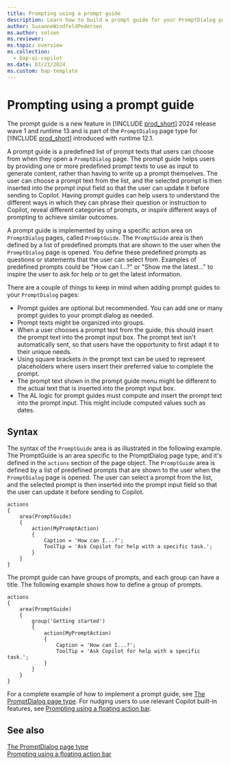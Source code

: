 ```yaml
---
title: Prompting using a prompt guide
description: Learn how to build a prompt guide for your PromptDialog pages in Business Central.
author: SusanneWindfeldPedersen
ms.author: solsen
ms.reviewer: 
ms.topic: overview
ms.collection:
  - bap-ai-copilot
ms.date: 03/21/2024
ms.custom: bap-template
---
```


# Prompting using a prompt guide

The prompt guide is a new feature in [!INCLUDE [prod_short](includes/prod_short.md)] 2024 release wave 1 and runtime 13 and is part of the `PromptDialog` page type for [!INCLUDE [prod_short](includes/prod_short.md)] introduced with runtime 12.1.

A prompt guide is a predefined list of prompt texts that users can choose from when they open a `PromptDialog` page. The prompt guide helps users by providing one or more predefined prompt texts to use as input to generate content, rather than having to write up a prompt themselves. The user can choose a prompt text from the list, and the selected prompt is then inserted into the prompt input field so that the user can update it before sending to Copilot. Having prompt guides can help users to understand the different ways in which they can phrase their question or instruction to Copilot, reveal different categories of prompts, or inspire different ways of prompting to achieve similar outcomes.

A prompt guide is implemented by using a specific action area on `PromptDialog` pages, called `PromptGuide`. The `PromptGuide` area is then defined by a list of predefined prompts that are shown to the user when the `PromptDialog` page is opened. You define these predefined prompts as questions or statements that the user can select from. Examples of predefined prompts could be "How can I...?" or "Show me the latest..." to inspire the user to ask for help or to get the latest information.

There are a couple of things to keep in mind when adding prompt guides to your `PromptDialog` pages:

- Prompt guides are optional but recommended. You can add one or many prompt guides to your prompt dialog as needed.
- Prompt texts might be organized into groups.
- When a user chooses a prompt text from the guide, this should insert the prompt text into the prompt input box. The prompt text isn't automatically sent, so that users have the opportunity to first adapt it to their unique needs.
- Using square brackets in the prompt text can be used to represent placeholders where users insert their preferred value to complete the prompt.
- The prompt text shown in the prompt guide menu might be different to the actual text that is inserted into the prompt input box.
- The AL logic for prompt guides must compute and insert the prompt text into the prompt input. This might include computed values such as dates.

## Syntax

The syntax of the `PromptGuide` area is as illustrated in the following example. The PromptGuide is an area specific to the PromptDialog page type, and it's defined in the `actions` section of the page object. The `PromptGuide` area is defined by a list of predefined prompts that are shown to the user when the `PromptDialog` page is opened. The user can select a prompt from the list, and the selected prompt is then inserted into the prompt input field so that the user can update it before sending to Copilot.

```al
actions
{
    area(PromptGuide)
    {
        action(MyPromptAction)
        {
            Caption = 'How can I...?';
            ToolTip = 'Ask Copilot for help with a specific task.';
        }
    }
}
```

The prompt guide can have groups of prompts, and each group can have a title. The following example shows how to define a group of prompts.

```al
actions
{
    area(PromptGuide)
    {
        group('Getting started')
        {
            action(MyPromptAction)
            {
                Caption = 'How can I...?';
                ToolTip = 'Ask Copilot for help with a specific task.';
            }
        }
    }
}
```

For a complete example of how to implement a prompt guide, see [The PromptDialog page type](devenv-page-type-promptdialog.md). For nudging users to use relevant Copilot built-in features, see [Prompting using a floating action bar](devenv-page-prompting-floating-actionbar.md).

## See also

[The PromptDialog page type](devenv-page-type-promptdialog.md)  
[Prompting using a floating action bar](devenv-page-prompting-floating-actionbar.md)  
